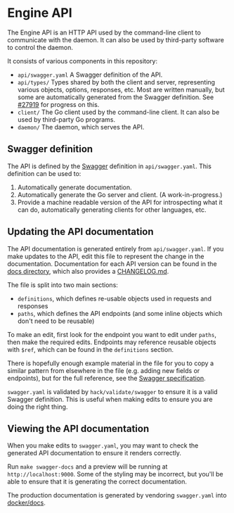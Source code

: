 # Engine API

The Engine API is an HTTP API used by the command-line client to communicate with the daemon. It can also be used by third-party software to control the daemon.

It consists of various components in this repository:

- `api/swagger.yaml` A Swagger definition of the API.
- `api/types/` Types shared by both the client and server, representing various objects, options, responses, etc. Most are written manually, but some are automatically generated from the Swagger definition. See [#27919](https://github.com/moby/moby/issues/27919) for progress on this.
- `client/` The Go client used by the command-line client. It can also be used by third-party Go programs.
- `daemon/` The daemon, which serves the API.

## Swagger definition

The API is defined by the [Swagger](http://swagger.io/specification/) definition in `api/swagger.yaml`. This definition can be used to:

1. Automatically generate documentation.
2. Automatically generate the Go server and client. (A work-in-progress.)
3. Provide a machine readable version of the API for introspecting what it can do, automatically generating clients for other languages, etc.

## Updating the API documentation

The API documentation is generated entirely from `api/swagger.yaml`. If you make updates to the API, edit this file to represent the change in the documentation.
Documentation for each API version can be found in the [docs directory](docs/README.md), which also provides a [CHANGELOG.md](docs/CHANGELOG.md). 

The file is split into two main sections:

- `definitions`, which defines re-usable objects used in requests and responses
- `paths`, which defines the API endpoints (and some inline objects which don't need to be reusable)

To make an edit, first look for the endpoint you want to edit under `paths`, then make the required edits. Endpoints may reference reusable objects with `$ref`, which can be found in the `definitions` section.

There is hopefully enough example material in the file for you to copy a similar pattern from elsewhere in the file (e.g. adding new fields or endpoints), but for the full reference, see the [Swagger specification](https://github.com/moby/moby/issues/27919).

`swagger.yaml` is validated by `hack/validate/swagger` to ensure it is a valid Swagger definition. This is useful when making edits to ensure you are doing the right thing.

## Viewing the API documentation

When you make edits to `swagger.yaml`, you may want to check the generated API documentation to ensure it renders correctly.

Run `make swagger-docs` and a preview will be running at `http://localhost:9000`. Some of the styling may be incorrect, but you'll be able to ensure that it is generating the correct documentation.

The production documentation is generated by vendoring `swagger.yaml` into [docker/docs](https://github.com/docker/docs).
